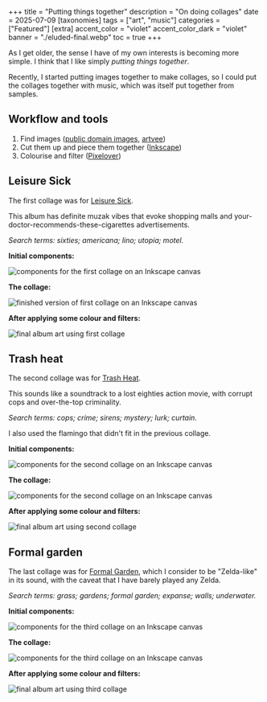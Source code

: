 +++
title = "Putting things together"
description = "On doing collages"
date = 2025-07-09
[taxonomies]
tags = ["art", "music"]
categories = ["Featured"]
[extra]
accent_color = "violet"
accent_color_dark = "violet"
banner = "./eluded-final.webp"
toc = true
+++

As I get older, the sense I have of my own interests is becoming more simple.
I think that I like simply _putting things together_.

Recently, I started putting images together to make collages, so I could put
the collages together with music, which was itself put together from samples.

## Workflow and tools

1. Find images ([public domain images](https://pdimagearchive.org/), [artvee](https://artvee.com/))
2. Cut them up and piece them together ([Inkscape](https://inkscape.org/))
3. Colourise and filter ([Pixelover](https://pixelover.io/))

## Leisure Sick

The first collage was for [Leisure Sick](https://curtsyrehearsed.bandcamp.com/album/leisure-sick).

This album has definite muzak vibes that evoke shopping malls
and your-doctor-recommends-these-cigarettes advertisements.

_Search terms: sixties; americana; lino; utopia; motel._

**Initial components:**

![components for the first collage on an Inkscape canvas](/figs/eluded-components.webp)

**The collage:**

![finished version of first collage on an Inkscape canvas](/figs/eluded-initial.webp)

**After applying some colour and filters:**

![final album art using first collage](/figs/eluded-final.webp)

## Trash heat

The second collage was for [Trash Heat](https://curtsyrehearsed.bandcamp.com/album/trash-heat).

This sounds like a soundtrack to a lost eighties action movie, with corrupt cops
and over-the-top criminality.

_Search terms: cops; crime; sirens; mystery; lurk; curtain._

I also used the flamingo that didn't fit in the previous collage.

**Initial components:**

![components for the second collage on an Inkscape canvas](/figs/trash-components.webp)

**The collage:**

![components for the second collage on an Inkscape canvas](/figs/trash-initial.webp)

**After applying some colour and filters:**

![final album art using second collage](/figs/trash-final.webp)

## Formal garden

The last collage was for [Formal
Garden](https://curtsyrehearsed.bandcamp.com/album/formal-garden), which I
consider to be "Zelda-like" in its sound, with the caveat that I have barely
played any Zelda.

_Search terms: grass; gardens; formal garden; expanse; walls; underwater._

**Initial components:**

![components for the third collage on an Inkscape canvas](/figs/garden-components.webp)

**The collage:**

![components for the third collage on an Inkscape canvas](/figs/garden-initial.webp)

**After applying some colour and filters:**

![final album art using third collage](/figs/garden-final.webp)
